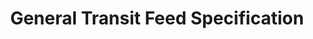 ---
title: General Transit Feed Specification
link: 'https://developers.google.com/transit/gtfs/'
description: 'The General Transit Feed Specification (GTFS), also known as GTFS static or static transit to differentiate it from the GTFS realtime extension, defines a common format for public transportation schedules and associated geographic information. GTFS "feeds" let public transit agencies publish their transit data and developers write applications that consume that data in an interoperable way.'
demand: 10
cost: 1
requested: 'complete'
published: 'notyet'
machinereadable: 'notyet'
notes:
---